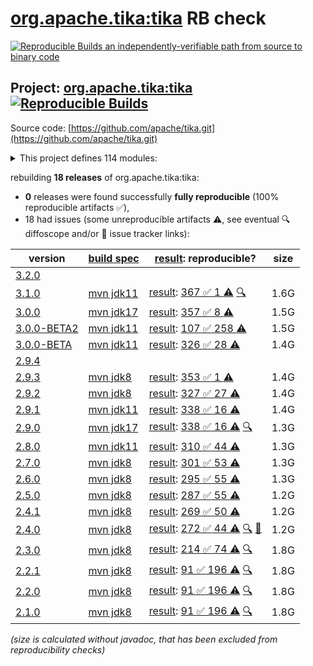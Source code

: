 [org.apache.tika:tika](https://central.sonatype.com/artifact/org.apache.tika/tika/versions) RB check
=======

[![Reproducible Builds](https://reproducible-builds.org/images/logos/rb.svg) an independently-verifiable path from source to binary code](https://reproducible-builds.org/)

## Project: [org.apache.tika:tika](https://central.sonatype.com/artifact/org.apache.tika/tika/versions) [![Reproducible Builds](https://img.shields.io/endpoint?url=https://raw.githubusercontent.com/jvm-repo-rebuild/reproducible-central/master/content/org/apache/tika/badge.json)](https://github.com/jvm-repo-rebuild/reproducible-central/blob/master/content/org/apache/tika/README.md)

Source code: [https://github.com/apache/tika.git](https://github.com/apache/tika.git)

<details><summary>This project defines 114 modules:</summary>

* [org.apache.tika:tika](https://central.sonatype.com/artifact/org.apache.tika/tika/overview)
* [org.apache.tika:tika-age-recogniser](https://central.sonatype.com/artifact/org.apache.tika/tika-age-recogniser/overview)
* [org.apache.tika:tika-app](https://central.sonatype.com/artifact/org.apache.tika/tika-app/overview)
* [org.apache.tika:tika-async-cli](https://central.sonatype.com/artifact/org.apache.tika/tika-async-cli/overview)
* [org.apache.tika:tika-batch](https://central.sonatype.com/artifact/org.apache.tika/tika-batch/overview)
* [org.apache.tika:tika-bom](https://central.sonatype.com/artifact/org.apache.tika/tika-bom/overview)
* [org.apache.tika:tika-bundle-standard](https://central.sonatype.com/artifact/org.apache.tika/tika-bundle-standard/overview)
* [org.apache.tika:tika-bundles](https://central.sonatype.com/artifact/org.apache.tika/tika-bundles/overview)
* [org.apache.tika:tika-core](https://central.sonatype.com/artifact/org.apache.tika/tika-core/overview)
* [org.apache.tika:tika-detector-magika](https://central.sonatype.com/artifact/org.apache.tika/tika-detector-magika/overview)
* [org.apache.tika:tika-detector-siegfried](https://central.sonatype.com/artifact/org.apache.tika/tika-detector-siegfried/overview)
* [org.apache.tika:tika-detectors](https://central.sonatype.com/artifact/org.apache.tika/tika-detectors/overview)
* [org.apache.tika:tika-dl](https://central.sonatype.com/artifact/org.apache.tika/tika-dl/overview)
* [org.apache.tika:tika-emitter-az-blob](https://central.sonatype.com/artifact/org.apache.tika/tika-emitter-az-blob/overview)
* [org.apache.tika:tika-emitter-fs](https://central.sonatype.com/artifact/org.apache.tika/tika-emitter-fs/overview)
* [org.apache.tika:tika-emitter-gcs](https://central.sonatype.com/artifact/org.apache.tika/tika-emitter-gcs/overview)
* [org.apache.tika:tika-emitter-jdbc](https://central.sonatype.com/artifact/org.apache.tika/tika-emitter-jdbc/overview)
* [org.apache.tika:tika-emitter-kafka](https://central.sonatype.com/artifact/org.apache.tika/tika-emitter-kafka/overview)
* [org.apache.tika:tika-emitter-opensearch](https://central.sonatype.com/artifact/org.apache.tika/tika-emitter-opensearch/overview)
* [org.apache.tika:tika-emitter-s3](https://central.sonatype.com/artifact/org.apache.tika/tika-emitter-s3/overview)
* [org.apache.tika:tika-emitter-solr](https://central.sonatype.com/artifact/org.apache.tika/tika-emitter-solr/overview)
* [org.apache.tika:tika-emitters](https://central.sonatype.com/artifact/org.apache.tika/tika-emitters/overview)
* [org.apache.tika:tika-eval](https://central.sonatype.com/artifact/org.apache.tika/tika-eval/overview)
* [org.apache.tika:tika-eval-app](https://central.sonatype.com/artifact/org.apache.tika/tika-eval-app/overview)
* [org.apache.tika:tika-eval-core](https://central.sonatype.com/artifact/org.apache.tika/tika-eval-core/overview)
* [org.apache.tika:tika-example](https://central.sonatype.com/artifact/org.apache.tika/tika-example/overview)
* [org.apache.tika:tika-fetcher-az-blob](https://central.sonatype.com/artifact/org.apache.tika/tika-fetcher-az-blob/overview)
* [org.apache.tika:tika-fetcher-gcs](https://central.sonatype.com/artifact/org.apache.tika/tika-fetcher-gcs/overview)
* [org.apache.tika:tika-fetcher-http](https://central.sonatype.com/artifact/org.apache.tika/tika-fetcher-http/overview)
* [org.apache.tika:tika-fetcher-microsoft-graph](https://central.sonatype.com/artifact/org.apache.tika/tika-fetcher-microsoft-graph/overview)
* [org.apache.tika:tika-fetcher-s3](https://central.sonatype.com/artifact/org.apache.tika/tika-fetcher-s3/overview)
* [org.apache.tika:tika-fetchers](https://central.sonatype.com/artifact/org.apache.tika/tika-fetchers/overview)
* [org.apache.tika:tika-fuzzing](https://central.sonatype.com/artifact/org.apache.tika/tika-fuzzing/overview)
* [org.apache.tika:tika-grpc](https://central.sonatype.com/artifact/org.apache.tika/tika-grpc/overview)
* [org.apache.tika:tika-handler-boilerpipe](https://central.sonatype.com/artifact/org.apache.tika/tika-handler-boilerpipe/overview)
* [org.apache.tika:tika-handlers](https://central.sonatype.com/artifact/org.apache.tika/tika-handlers/overview)
* [org.apache.tika:tika-httpclient-commons](https://central.sonatype.com/artifact/org.apache.tika/tika-httpclient-commons/overview)
* [org.apache.tika:tika-integration-tests](https://central.sonatype.com/artifact/org.apache.tika/tika-integration-tests/overview)
* [org.apache.tika:tika-java7](https://central.sonatype.com/artifact/org.apache.tika/tika-java7/overview)
* [org.apache.tika:tika-langdetect](https://central.sonatype.com/artifact/org.apache.tika/tika-langdetect/overview)
* [org.apache.tika:tika-langdetect-lingo24](https://central.sonatype.com/artifact/org.apache.tika/tika-langdetect-lingo24/overview)
* [org.apache.tika:tika-langdetect-mitll-text](https://central.sonatype.com/artifact/org.apache.tika/tika-langdetect-mitll-text/overview)
* [org.apache.tika:tika-langdetect-opennlp](https://central.sonatype.com/artifact/org.apache.tika/tika-langdetect-opennlp/overview)
* [org.apache.tika:tika-langdetect-optimaize](https://central.sonatype.com/artifact/org.apache.tika/tika-langdetect-optimaize/overview)
* [org.apache.tika:tika-langdetect-test-commons](https://central.sonatype.com/artifact/org.apache.tika/tika-langdetect-test-commons/overview)
* [org.apache.tika:tika-langdetect-tika](https://central.sonatype.com/artifact/org.apache.tika/tika-langdetect-tika/overview)
* [org.apache.tika:tika-parent](https://central.sonatype.com/artifact/org.apache.tika/tika-parent/overview)
* [org.apache.tika:tika-parser-advancedmedia-module](https://central.sonatype.com/artifact/org.apache.tika/tika-parser-advancedmedia-module/overview)
* [org.apache.tika:tika-parser-advancedmedia-package](https://central.sonatype.com/artifact/org.apache.tika/tika-parser-advancedmedia-package/overview)
* [org.apache.tika:tika-parser-apple-module](https://central.sonatype.com/artifact/org.apache.tika/tika-parser-apple-module/overview)
* [org.apache.tika:tika-parser-audiovideo-module](https://central.sonatype.com/artifact/org.apache.tika/tika-parser-audiovideo-module/overview)
* [org.apache.tika:tika-parser-cad-module](https://central.sonatype.com/artifact/org.apache.tika/tika-parser-cad-module/overview)
* [org.apache.tika:tika-parser-code-module](https://central.sonatype.com/artifact/org.apache.tika/tika-parser-code-module/overview)
* [org.apache.tika:tika-parser-crypto-module](https://central.sonatype.com/artifact/org.apache.tika/tika-parser-crypto-module/overview)
* [org.apache.tika:tika-parser-digest-commons](https://central.sonatype.com/artifact/org.apache.tika/tika-parser-digest-commons/overview)
* [org.apache.tika:tika-parser-font-module](https://central.sonatype.com/artifact/org.apache.tika/tika-parser-font-module/overview)
* [org.apache.tika:tika-parser-html-commons](https://central.sonatype.com/artifact/org.apache.tika/tika-parser-html-commons/overview)
* [org.apache.tika:tika-parser-html-module](https://central.sonatype.com/artifact/org.apache.tika/tika-parser-html-module/overview)
* [org.apache.tika:tika-parser-image-module](https://central.sonatype.com/artifact/org.apache.tika/tika-parser-image-module/overview)
* [org.apache.tika:tika-parser-jdbc-commons](https://central.sonatype.com/artifact/org.apache.tika/tika-parser-jdbc-commons/overview)
* [org.apache.tika:tika-parser-mail-commons](https://central.sonatype.com/artifact/org.apache.tika/tika-parser-mail-commons/overview)
* [org.apache.tika:tika-parser-mail-module](https://central.sonatype.com/artifact/org.apache.tika/tika-parser-mail-module/overview)
* [org.apache.tika:tika-parser-microsoft-module](https://central.sonatype.com/artifact/org.apache.tika/tika-parser-microsoft-module/overview)
* [org.apache.tika:tika-parser-miscoffice-module](https://central.sonatype.com/artifact/org.apache.tika/tika-parser-miscoffice-module/overview)
* [org.apache.tika:tika-parser-news-module](https://central.sonatype.com/artifact/org.apache.tika/tika-parser-news-module/overview)
* [org.apache.tika:tika-parser-nlp-module](https://central.sonatype.com/artifact/org.apache.tika/tika-parser-nlp-module/overview)
* [org.apache.tika:tika-parser-nlp-package](https://central.sonatype.com/artifact/org.apache.tika/tika-parser-nlp-package/overview)
* [org.apache.tika:tika-parser-ocr-module](https://central.sonatype.com/artifact/org.apache.tika/tika-parser-ocr-module/overview)
* [org.apache.tika:tika-parser-pdf-module](https://central.sonatype.com/artifact/org.apache.tika/tika-parser-pdf-module/overview)
* [org.apache.tika:tika-parser-pkg-module](https://central.sonatype.com/artifact/org.apache.tika/tika-parser-pkg-module/overview)
* [org.apache.tika:tika-parser-scientific-module](https://central.sonatype.com/artifact/org.apache.tika/tika-parser-scientific-module/overview)
* [org.apache.tika:tika-parser-scientific-package](https://central.sonatype.com/artifact/org.apache.tika/tika-parser-scientific-package/overview)
* [org.apache.tika:tika-parser-sqlite3-module](https://central.sonatype.com/artifact/org.apache.tika/tika-parser-sqlite3-module/overview)
* [org.apache.tika:tika-parser-sqlite3-package](https://central.sonatype.com/artifact/org.apache.tika/tika-parser-sqlite3-package/overview)
* [org.apache.tika:tika-parser-text-module](https://central.sonatype.com/artifact/org.apache.tika/tika-parser-text-module/overview)
* [org.apache.tika:tika-parser-webarchive-module](https://central.sonatype.com/artifact/org.apache.tika/tika-parser-webarchive-module/overview)
* [org.apache.tika:tika-parser-xml-module](https://central.sonatype.com/artifact/org.apache.tika/tika-parser-xml-module/overview)
* [org.apache.tika:tika-parser-xmp-commons](https://central.sonatype.com/artifact/org.apache.tika/tika-parser-xmp-commons/overview)
* [org.apache.tika:tika-parser-zip-commons](https://central.sonatype.com/artifact/org.apache.tika/tika-parser-zip-commons/overview)
* [org.apache.tika:tika-parsers](https://central.sonatype.com/artifact/org.apache.tika/tika-parsers/overview)
* [org.apache.tika:tika-parsers-extended](https://central.sonatype.com/artifact/org.apache.tika/tika-parsers-extended/overview)
* [org.apache.tika:tika-parsers-extended-integration-tests](https://central.sonatype.com/artifact/org.apache.tika/tika-parsers-extended-integration-tests/overview)
* [org.apache.tika:tika-parsers-ml](https://central.sonatype.com/artifact/org.apache.tika/tika-parsers-ml/overview)
* [org.apache.tika:tika-parsers-standard](https://central.sonatype.com/artifact/org.apache.tika/tika-parsers-standard/overview)
* [org.apache.tika:tika-parsers-standard-modules](https://central.sonatype.com/artifact/org.apache.tika/tika-parsers-standard-modules/overview)
* [org.apache.tika:tika-parsers-standard-package](https://central.sonatype.com/artifact/org.apache.tika/tika-parsers-standard-package/overview)
* [org.apache.tika:tika-pipes](https://central.sonatype.com/artifact/org.apache.tika/tika-pipes/overview)
* [org.apache.tika:tika-pipes-iterator-az-blob](https://central.sonatype.com/artifact/org.apache.tika/tika-pipes-iterator-az-blob/overview)
* [org.apache.tika:tika-pipes-iterator-csv](https://central.sonatype.com/artifact/org.apache.tika/tika-pipes-iterator-csv/overview)
* [org.apache.tika:tika-pipes-iterator-gcs](https://central.sonatype.com/artifact/org.apache.tika/tika-pipes-iterator-gcs/overview)
* [org.apache.tika:tika-pipes-iterator-jdbc](https://central.sonatype.com/artifact/org.apache.tika/tika-pipes-iterator-jdbc/overview)
* [org.apache.tika:tika-pipes-iterator-json](https://central.sonatype.com/artifact/org.apache.tika/tika-pipes-iterator-json/overview)
* [org.apache.tika:tika-pipes-iterator-kafka](https://central.sonatype.com/artifact/org.apache.tika/tika-pipes-iterator-kafka/overview)
* [org.apache.tika:tika-pipes-iterator-s3](https://central.sonatype.com/artifact/org.apache.tika/tika-pipes-iterator-s3/overview)
* [org.apache.tika:tika-pipes-iterator-solr](https://central.sonatype.com/artifact/org.apache.tika/tika-pipes-iterator-solr/overview)
* [org.apache.tika:tika-pipes-iterators](https://central.sonatype.com/artifact/org.apache.tika/tika-pipes-iterators/overview)
* [org.apache.tika:tika-pipes-kafka-integration-tests](https://central.sonatype.com/artifact/org.apache.tika/tika-pipes-kafka-integration-tests/overview)
* [org.apache.tika:tika-pipes-opensearch-integration-tests](https://central.sonatype.com/artifact/org.apache.tika/tika-pipes-opensearch-integration-tests/overview)
* [org.apache.tika:tika-pipes-reporter-fs-status](https://central.sonatype.com/artifact/org.apache.tika/tika-pipes-reporter-fs-status/overview)
* [org.apache.tika:tika-pipes-reporter-jdbc](https://central.sonatype.com/artifact/org.apache.tika/tika-pipes-reporter-jdbc/overview)
* [org.apache.tika:tika-pipes-reporter-opensearch](https://central.sonatype.com/artifact/org.apache.tika/tika-pipes-reporter-opensearch/overview)
* [org.apache.tika:tika-pipes-reporters](https://central.sonatype.com/artifact/org.apache.tika/tika-pipes-reporters/overview)
* [org.apache.tika:tika-pipes-s3-integration-tests](https://central.sonatype.com/artifact/org.apache.tika/tika-pipes-s3-integration-tests/overview)
* [org.apache.tika:tika-pipes-solr-integration-tests](https://central.sonatype.com/artifact/org.apache.tika/tika-pipes-solr-integration-tests/overview)
* [org.apache.tika:tika-resource-loading-tests](https://central.sonatype.com/artifact/org.apache.tika/tika-resource-loading-tests/overview)
* [org.apache.tika:tika-serialization](https://central.sonatype.com/artifact/org.apache.tika/tika-serialization/overview)
* [org.apache.tika:tika-server](https://central.sonatype.com/artifact/org.apache.tika/tika-server/overview)
* [org.apache.tika:tika-server-client](https://central.sonatype.com/artifact/org.apache.tika/tika-server-client/overview)
* [org.apache.tika:tika-server-core](https://central.sonatype.com/artifact/org.apache.tika/tika-server-core/overview)
* [org.apache.tika:tika-server-eval](https://central.sonatype.com/artifact/org.apache.tika/tika-server-eval/overview)
* [org.apache.tika:tika-server-standard](https://central.sonatype.com/artifact/org.apache.tika/tika-server-standard/overview)
* [org.apache.tika:tika-transcribe-aws](https://central.sonatype.com/artifact/org.apache.tika/tika-transcribe-aws/overview)
* [org.apache.tika:tika-translate](https://central.sonatype.com/artifact/org.apache.tika/tika-translate/overview)
* [org.apache.tika:tika-xmp](https://central.sonatype.com/artifact/org.apache.tika/tika-xmp/overview)
</details>

rebuilding **18 releases** of org.apache.tika:tika:
- **0** releases were found successfully **fully reproducible** (100% reproducible artifacts :white_check_mark:),
- 18 had issues (some unreproducible artifacts :warning:, see eventual :mag: diffoscope and/or :memo: issue tracker links):

| version | [build spec](/BUILDSPEC.md) | [result](https://reproducible-builds.org/docs/jvm/): reproducible? | size |
| -- | --------- | ------ | -- |
| [3.2.0](https://central.sonatype.com/artifact/org.apache.tika/tika/3.2.0/pom) | | | |
| [3.1.0](https://central.sonatype.com/artifact/org.apache.tika/tika/3.1.0/pom) | [mvn jdk11](tika-3.1.0.buildspec) | [result](tika-3.1.0.buildinfo): [367 :white_check_mark:  1 :warning:](tika-3.1.0.buildcompare) [:mag:](tika-3.1.0.diffoscope) | 1.6G |
| [3.0.0](https://central.sonatype.com/artifact/org.apache.tika/tika/3.0.0/pom) | [mvn jdk17](tika-3.0.0.buildspec) | [result](tika-3.0.0.buildinfo): [357 :white_check_mark:  8 :warning:](tika-3.0.0.buildcompare) | 1.5G |
| [3.0.0-BETA2](https://central.sonatype.com/artifact/org.apache.tika/tika/3.0.0-BETA2/pom) | [mvn jdk11](tika-3.0.0-BETA2.buildspec) | [result](tika-3.0.0-BETA2.buildinfo): [107 :white_check_mark:  258 :warning:](tika-3.0.0-BETA2.buildcompare) | 1.5G |
| [3.0.0-BETA](https://central.sonatype.com/artifact/org.apache.tika/tika/3.0.0-BETA/pom) | [mvn jdk11](tika-3.0.0-BETA.buildspec) | [result](tika-3.0.0-BETA.buildinfo): [326 :white_check_mark:  28 :warning:](tika-3.0.0-BETA.buildcompare) | 1.4G |
| [2.9.4](https://central.sonatype.com/artifact/org.apache.tika/tika/2.9.4/pom) | | | |
| [2.9.3](https://central.sonatype.com/artifact/org.apache.tika/tika/2.9.3/pom) | [mvn jdk8](tika-2.9.3.buildspec) | [result](tika-2.9.3.buildinfo): [353 :white_check_mark:  1 :warning:](tika-2.9.3.buildcompare) | 1.4G |
| [2.9.2](https://central.sonatype.com/artifact/org.apache.tika/tika/2.9.2/pom) | [mvn jdk8](tika-2.9.2.buildspec) | [result](tika-2.9.2.buildinfo): [327 :white_check_mark:  27 :warning:](tika-2.9.2.buildcompare) | 1.4G |
| [2.9.1](https://central.sonatype.com/artifact/org.apache.tika/tika/2.9.1/pom) | [mvn jdk11](tika-2.9.1.buildspec) | [result](tika-2.9.1.buildinfo): [338 :white_check_mark:  16 :warning:](tika-2.9.1.buildcompare) | 1.4G |
| [2.9.0](https://central.sonatype.com/artifact/org.apache.tika/tika/2.9.0/pom) | [mvn jdk17](tika-2.9.0.buildspec) | [result](tika-2.9.0.buildinfo): [338 :white_check_mark:  16 :warning:](tika-2.9.0.buildcompare) [:mag:](tika-2.9.0.diffoscope) | 1.3G |
| [2.8.0](https://central.sonatype.com/artifact/org.apache.tika/tika/2.8.0/pom) | [mvn jdk11](tika-2.8.0.buildspec) | [result](tika-2.8.0.buildinfo): [310 :white_check_mark:  44 :warning:](tika-2.8.0.buildcompare) | 1.3G |
| [2.7.0](https://central.sonatype.com/artifact/org.apache.tika/tika/2.7.0/pom) | [mvn jdk8](tika-2.7.0.buildspec) | [result](tika-2.7.0.buildinfo): [301 :white_check_mark:  53 :warning:](tika-2.7.0.buildcompare) | 1.3G |
| [2.6.0](https://central.sonatype.com/artifact/org.apache.tika/tika/2.6.0/pom) | [mvn jdk8](tika-2.6.0.buildspec) | [result](tika-2.6.0.buildinfo): [295 :white_check_mark:  55 :warning:](tika-2.6.0.buildcompare) | 1.3G |
| [2.5.0](https://central.sonatype.com/artifact/org.apache.tika/tika/2.5.0/pom) | [mvn jdk8](tika-2.5.0.buildspec) | [result](tika-2.5.0.buildinfo): [287 :white_check_mark:  55 :warning:](tika-2.5.0.buildcompare) | 1.2G |
| [2.4.1](https://central.sonatype.com/artifact/org.apache.tika/tika/2.4.1/pom) | [mvn jdk8](tika-2.4.1.buildspec) | [result](tika-2.4.1.buildinfo): [269 :white_check_mark:  50 :warning:](tika-2.4.1.buildcompare) | 1.2G |
| [2.4.0](https://central.sonatype.com/artifact/org.apache.tika/tika/2.4.0/pom) | [mvn jdk8](tika-2.4.0.buildspec) | [result](tika-2.4.0.buildinfo): [272 :white_check_mark:  44 :warning:](tika-2.4.0.buildcompare) [:mag:](tika-2.4.0.diffoscope) [:memo:](https://github.com/apache/tika/commit/57d29fb6633a3c65fd40a29b93287f4d4695727d) | 1.2G |
| [2.3.0](https://central.sonatype.com/artifact/org.apache.tika/tika/2.3.0/pom) | [mvn jdk8](tika-2.3.0.buildspec) | [result](tika-2.3.0.buildinfo): [214 :white_check_mark:  74 :warning:](tika-2.3.0.buildcompare) [:mag:](tika-2.3.0.diffoscope) | 1.8G |
| [2.2.1](https://central.sonatype.com/artifact/org.apache.tika/tika/2.2.1/pom) | [mvn jdk8](tika-2.2.1.buildspec) | [result](tika-2.2.1.buildinfo): [91 :white_check_mark:  196 :warning:](tika-2.2.1.buildcompare) [:mag:](tika-2.2.1.diffoscope) | 1.8G |
| [2.2.0](https://central.sonatype.com/artifact/org.apache.tika/tika/2.2.0/pom) | [mvn jdk8](tika-2.2.0.buildspec) | [result](tika-2.2.0.buildinfo): [91 :white_check_mark:  196 :warning:](tika-2.2.0.buildcompare) [:mag:](tika-2.2.0.diffoscope) | 1.8G |
| [2.1.0](https://central.sonatype.com/artifact/org.apache.tika/tika/2.1.0/pom) | [mvn jdk8](tika-2.1.0.buildspec) | [result](tika-2.1.0.buildinfo): [91 :white_check_mark:  196 :warning:](tika-2.1.0.buildcompare) [:mag:](tika-2.1.0.diffoscope) | 1.8G |

<i>(size is calculated without javadoc, that has been excluded from reproducibility checks)</i>
